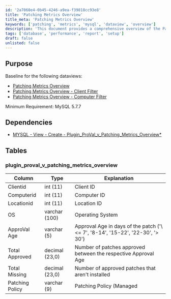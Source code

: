 ```yaml
---
id: '2a7060e4-0b45-4246-a9ea-f39818cc93e8'
title: 'Patching Metrics Overview'
title_meta: 'Patching Metrics Overview'
keywords: ['patching', 'metrics', 'mysql', 'dataview', 'overview']
description: 'This document provides a comprehensive overview of the Patching Metrics, including dependencies, required tables, and a sample screenshot for reference. It outlines the minimum requirements for MySQL and details the structure of the relevant database table used for patching metrics.'
tags: ['database', 'performance', 'report', 'setup']
draft: false
unlisted: false
---
```


## Purpose

Baseline for the following dataviews:

- [Patching Metrics Overview](<../dataviews/Admin - Patching Metrics Overview.md>)
- [Patching Metrics Overview - Client Filter](<../dataviews/Patching Metrics Overview - Client Filter.md>)
- [Patching Metrics Overview - Computer Filter](<../dataviews/Patching Metrics Overview - Computer Filter.md>)

Minimum Requirement: MySQL 5.7.7

## Dependencies

- [MYSQL - View - Create - Plugin_ProVal_v_Patching_Metrics_Overview*](<../scripts/MySQL - View - Create - Plugin_ProVal_v_Patching_Metrics_Overview.md>)

## Tables

### plugin_proval_v_patching_metrics_overview

| Column          | Type          | Explanation                                                                                  |
|-----------------|---------------|----------------------------------------------------------------------------------------------|
| Clientid        | int (11)      | Client ID                                                                                    |
| Computerid      | int (11)      | Computer ID                                                                                  |
| Locationid      | int (11)      | Location ID                                                                                  |
| OS              | varchar (100) | Operating System                                                                              |
| ApproVal Age    | varchar (5)   | Approval Age in days of the patch ('\\<= 7', '8-14', '15-22', '22-30', '> 30')               |
| Total Approved   | decimal (23,0)| Number of patches approved between the respective Approval Age                               |
| Total Missing    | decimal (23,0)| Number of approved patches that aren't installed                                             |
| Patching Policy  | varchar (9)   | Patching Policy (Managed | Unmanaged)                                                       |
